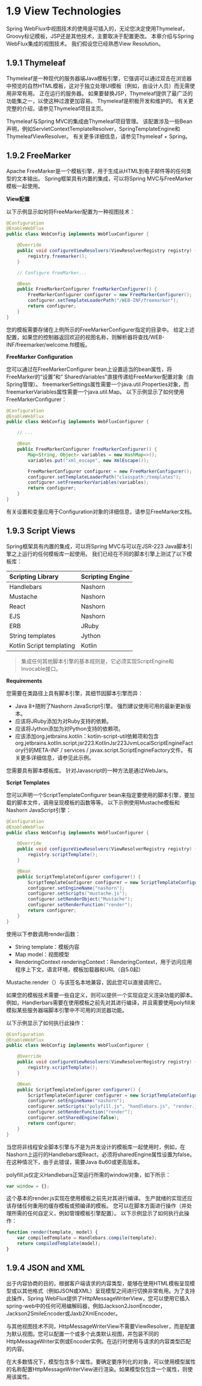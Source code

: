 # 1.9 View Technologies

Spring WebFlux中视图技术的使用是可插入的，无论您决定使用Thymeleaf，Groovy标记模板，JSP还是其他技术，主要取决于配置更改。 本章介绍与Spring WebFlux集成的视图技术。 我们假设您已经熟悉View Resolution。

## 1.9.1 Thymeleaf

Thymeleaf是一种现代的服务器端Java模板引擎，它强调可以通过双击在浏览器中预览的自然HTML模板，这对于独立处理UI模板（例如，由设计人员）而无需使用非常有用。 正在运行的服务器。 如果要替换JSP，Thymeleaf提供了最广泛的功能集之一，以使这种过渡更加容易。 Thymeleaf是积极开发和维护的。 有关更完整的介绍，请参见Thymeleaf项目主页。

Thymeleaf与Spring MVC的集成由Thymeleaf项目管理。 该配置涉及一些Bean声明，例如ServletContextTemplateResolver，SpringTemplateEngine和ThymeleafViewResolver。 有关更多详细信息，请参见Thymeleaf + Spring。

## 1.9.2 FreeMarker

Apache FreeMarker是一个模板引擎，用于生成从HTML到电子邮件等的任何类型的文本输出。 Spring框架具有内置的集成，可以将Spring MVC与FreeMarker模板一起使用。

**View配置**

以下示例显示如何将FreeMarker配置为一种视图技术：

```java
@Configuration
@EnableWebFlux
public class WebConfig implements WebFluxConfigurer {

    @Override
    public void configureViewResolvers(ViewResolverRegistry registry) {
        registry.freemarker();
    }

    // Configure FreeMarker...

    @Bean
    public FreeMarkerConfigurer freeMarkerConfigurer() {
        FreeMarkerConfigurer configurer = new FreeMarkerConfigurer();
        configurer.setTemplateLoaderPath("/WEB-INF/freemarker");
        return configurer;
    }
}
```

您的模板需要存储在上例所示的FreeMarkerConfigurer指定的目录中。 给定上述配置，如果您的控制器返回欢迎的视图名称，则解析器将查找/WEB-INF/freemarker/welcome.ftl模板。

**FreeMarker Configuration**

您可以通过在FreeMarkerConfigurer bean上设置适当的bean属性，将FreeMarker的“设置”和“ SharedVariables”直接传递给FreeMarker配置对象（由Spring管理）。 freemarkerSettings属性需要一个java.util.Properties对象，而freemarkerVariables属性需要一个java.util.Map。 以下示例显示了如何使用FreeMarkerConfigurer：

```java
@Configuration
@EnableWebFlux
public class WebConfig implements WebFluxConfigurer {

    // ...

    @Bean
    public FreeMarkerConfigurer freeMarkerConfigurer() {
        Map<String, Object> variables = new HashMap<>();
        variables.put("xml_escape", new XmlEscape());

        FreeMarkerConfigurer configurer = new FreeMarkerConfigurer();
        configurer.setTemplateLoaderPath("classpath:/templates");
        configurer.setFreemarkerVariables(variables);
        return configurer;
    }
}
```

有关设置和变量应用于Configuration对象的详细信息，请参见FreeMarker文档。

## 1.9.3 Script Views

Spring框架具有内置的集成，可以将Spring MVC与可以在JSR-223 Java脚本引擎之上运行的任何模板库一起使用。 我们已经在不同的脚本引擎上测试了以下模板库：

| Scripting Library | Scripting Engine |
| :--- | :--- |
| Handlebars | Nashorn |
| Mustache | Nashorn |
| React | Nashorn |
| EJS | Nashorn |
| ERB | JRuby |
| String templates | Jython |
| Kotlin Script templating | Kotlin |

> 集成任何其他脚本引擎的基本规则是，它必须实现ScriptEngine和Invocable接口。

**Requirements**

您需要在类路径上具有脚本引擎，其细节因脚本引擎而异：

* Java 8+随附了Nashorn JavaScript引擎。 强烈建议使用可用的最新更新版本。
* 应该将JRuby添加为对Ruby支持的依赖。
* 应该将Jython添加为对Python支持的依赖项。
* 应该添加org.jetbrains.kotlin：kotlin-script-util依赖项和包含org.jetbrains.kotlin.script.jsr223.KotlinJsr223JvmLocalScriptEngineFactory行的META-INF / services / javax.script.ScriptEngineFactory文件。 有关更多详细信息，请参见此示例。

您需要具有脚本模板库。 针对Javascript的一种方法是通过WebJars。

**Script Templates**

您可以声明一个ScriptTemplateConfigurer bean来指定要使用的脚本引擎，要加载的脚本文件，调用呈现模板的函数等等。 以下示例使用Mustache模板和Nashorn JavaScript引擎：

```java
@Configuration
@EnableWebFlux
public class WebConfig implements WebFluxConfigurer {

    @Override
    public void configureViewResolvers(ViewResolverRegistry registry) {
        registry.scriptTemplate();
    }

    @Bean
    public ScriptTemplateConfigurer configurer() {
        ScriptTemplateConfigurer configurer = new ScriptTemplateConfigurer();
        configurer.setEngineName("nashorn");
        configurer.setScripts("mustache.js");
        configurer.setRenderObject("Mustache");
        configurer.setRenderFunction("render");
        return configurer;
    }
}
```

使用以下参数调用render函数：

* String template：模板内容
* Map model：视图模型
* RenderingContext renderingContext：RenderingContext，用于访问应用程序上下文，语言环境，模板加载器和URL（自5.0起）

Mustache.render（）与该签名本地兼容，因此您可以直接调用它。

如果您的模板技术需要一些自定义，则可以提供一个实现自定义渲染功能的脚本。 例如，Handlerbars需要在使用模板之前先对其进行编译，并且需要使用polyfill来模拟某些服务器端脚本引擎中不可用的浏览器功能。

以下示例显示了如何执行此操作：

```java
@Configuration
@EnableWebFlux
public class WebConfig implements WebFluxConfigurer {

    @Override
    public void configureViewResolvers(ViewResolverRegistry registry) {
        registry.scriptTemplate();
    }

    @Bean
    public ScriptTemplateConfigurer configurer() {
        ScriptTemplateConfigurer configurer = new ScriptTemplateConfigurer();
        configurer.setEngineName("nashorn");
        configurer.setScripts("polyfill.js", "handlebars.js", "render.js");
        configurer.setRenderFunction("render");
        configurer.setSharedEngine(false);
        return configurer;
    }
}
```

当您将非线程安全脚本引擎与不是为并发设计的模板库一起使用时，例如，在Nashorn上运行的Handlebars或React，必须将sharedEngine属性设置为false。 在这种情况下，由于此错误，需要Java 8u60或更高版本。

polyfill.js仅定义Handlebars正常运行所需的window对象，如下所示：

```javascript
var window = {};
```

这个基本的render.js实现在使用模板之前先对其进行编译。 生产就绪的实现还应该存储任何重用的缓存模板或预编译的模板。 您可以在脚本方面进行操作（并处理所需的任何自定义，例如管理模板引擎配置）。 以下示例显示了如何执行此操作：

```javascript
function render(template, model) {
    var compiledTemplate = Handlebars.compile(template);
    return compiledTemplate(model);
}
```

## 1.9.4 JSON and XML

出于内容协商的目的，根据客户端请求的内容类型，能够在使用HTML模板呈现模型或以其他格式（例如JSON或XML）呈现模型之间进行切换非常有用。为了支持此操作，Spring WebFlux提供了HttpMessageWriterView，您可以使用它插入spring-web中的任何可用编解码器，例如Jackson2JsonEncoder，Jackson2SmileEncoder或Jaxb2XmlEncoder。

与其他视图技术不同，HttpMessageWriterView不需要ViewResolver，而是配置为默认视图。您可以配置一个或多个此类默认视图，并包装不同的HttpMessageWriter实例或Encoder实例。在运行时使用与请求的内容类型匹配的内容。

在大多数情况下，模型包含多个属性。要确定要序列化的对象，可以使用模型属性的名称配置HttpMessageWriterView进行渲染。如果模型仅包含一个属性，则使用该属性。

